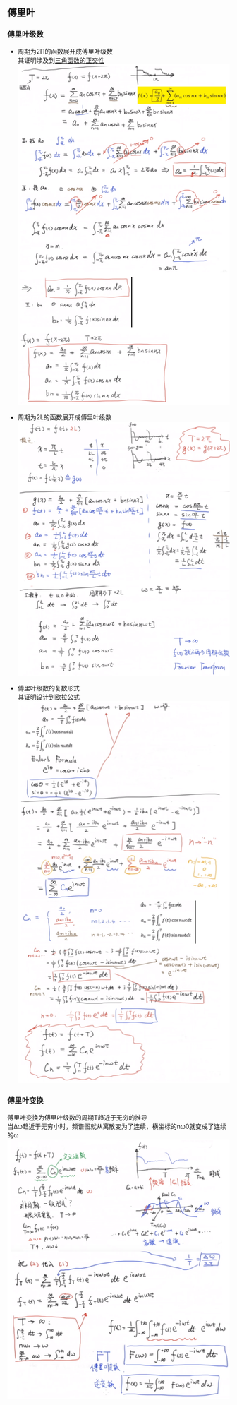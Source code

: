 ## 傅里叶
### 傅里叶级数
* 周期为2Π的函数展开成傅里叶级数  
其证明涉及到[三角函数的正交性](../Trigonometric/README.md)  
![](src/formula_0.PNG)  

* 周期为2L的函数展开成傅里叶级数  
![](src/formula_1.PNG)  

* 傅里叶级数的复数形式  
其证明设计到[欧拉公式](../Euler/README.md)  
![](src/formula_2.PNG)  
### 傅里叶变换
傅里叶变换为傅里叶级数的周期T趋近于无穷的推导  
当Δω趋近于无穷小时，频谱图就从离散变为了连续，横坐标的nω0就变成了连续的ω  
![](src/formula_3.PNG)